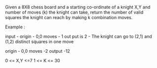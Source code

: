 Given a 8X8 chess board and a starting co-ordinate of a knight X,Y and number of moves (k) the knight can take, return the number of valid squares the knight can reach by making k combination moves.

Example :

input -
origin - 0,0
moves - 1
out put is 2 - The knight can go to (2,1) and (1,2) distinct squares in one move

origin - 0,0
moves -2
output -12

0 <= X,Y <=7
1 <= K <= 30